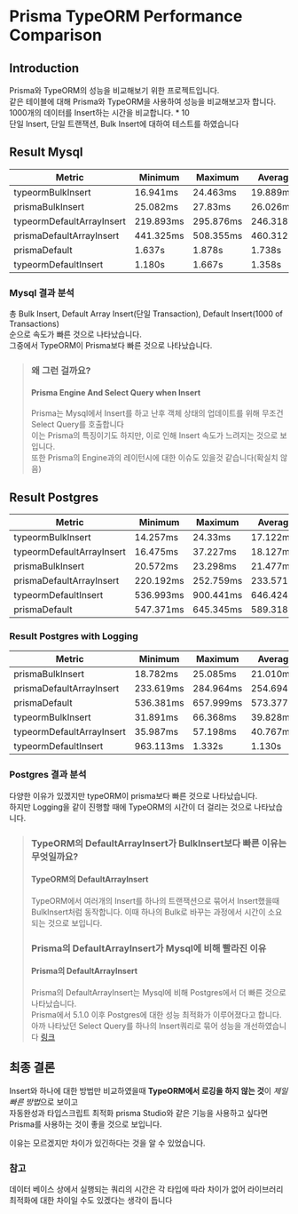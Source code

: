 # Prisma TypeORM Performance Comparison

## Introduction
Prisma와 TypeORM의 성능을 비교해보기 위한 프로젝트입니다.   
같은 테이블에 대해 Prisma와 TypeORM을 사용하여 성능을 비교해보고자 합니다.   
1000개의 데이터를 Insert하는 시간을 비교합니다. * 10   
단일 Insert, 단일 트랜잭션, Bulk Insert에 대하여 테스트를 하였습니다   

## Result Mysql
| Metric                     | Minimum   | Maximum   | Average   |
|----------------------------|-----------|-----------|-----------|
| typeormBulkInsert          | 16.941ms  | 24.463ms  | 19.889ms  |
| prismaBulkInsert           | 25.082ms  | 27.83ms   | 26.026ms  |
| typeormDefaultArrayInsert  | 219.893ms | 295.876ms | 246.318ms |
| prismaDefaultArrayInsert   | 441.325ms | 508.355ms | 460.312ms |
| prismaDefault              | 1.637s    | 1.878s    | 1.738s    |
| typeormDefaultInsert       | 1.180s    | 1.667s    | 1.358s    |

### Mysql 결과 분석

총 Bulk Insert, Default Array Insert(단일 Transaction), Default Insert(1000 of Transactions)   
순으로 속도가 빠른 것으로 나타났습니다.    
그중에서 TypeORM이 Prisma보다 빠른 것으로 나타났습니다.     
> ### 왜 그런 걸까요?
> #### Prisma Engine And Select Query when Insert
> Prisma는 Mysql에서 Insert를 하고 난후 객체 상태의 업데이트를 위해 무조건 Select Query를 호출합니다   
> 이는 Prisma의 특징이기도 하지만, 이로 인해 Insert 속도가 느려지는 것으로 보입니다.   
> 또한 Prisma의 Engine과의 레이턴시에 대한 이슈도 있을것 같습니다(확실치 않음)   

## Result Postgres
| Metric                     | Minimum   | Maximum   | Average   |
|----------------------------|-----------|-----------|-----------|
| typeormBulkInsert          | 14.257ms  | 24.33ms   | 17.122ms  |
| typeormDefaultArrayInsert  | 16.475ms  | 37.227ms  | 18.127ms  |
| prismaBulkInsert           | 20.572ms  | 23.298ms  | 21.477ms  |
| prismaDefaultArrayInsert   | 220.192ms | 252.759ms | 233.571ms |
| typeormDefaultInsert       | 536.993ms | 900.441ms | 646.424ms |
| prismaDefault              | 547.371ms | 645.345ms | 589.318ms |

### Result Postgres with Logging
| Metric                     | Minimum   | Maximum   | Average   |
|----------------------------|-----------|-----------|-----------|
| prismaBulkInsert           | 18.782ms  | 25.085ms  | 21.010ms  |
| prismaDefaultArrayInsert   | 233.619ms | 284.964ms | 254.694ms |
| prismaDefault              | 536.381ms | 657.999ms | 573.377ms |
| typeormBulkInsert          | 31.891ms  | 66.368ms  | 39.828ms  |
| typeormDefaultArrayInsert  | 35.987ms  | 57.198ms  | 40.767ms  |
| typeormDefaultInsert       | 963.113ms | 1.332s    | 1.130s    |

### Postgres 결과 분석 
다양한 이유가 있겠지만 typeORM이 prisma보다 빠른 것으로 나타났습니다.   
하지만 Logging을 같이 진행할 때에 TypeORM의 시간이 더 걸리는 것으로 나타났습니다.   

> ### TypeORM의 DefaultArrayInsert가 BulkInsert보다 빠른 이유는 무엇일까요?
> #### TypeORM의 DefaultArrayInsert
> TypeORM에서 여러개의 Insert를 하나의 트랜잭션으로 묶어서 Insert했을때    
> BulkInsert처럼 동작합니다. 이때 하나의 Bulk로 바꾸는 과정에서 시간이 소요되는 것으로 보입니다.   
> ### Prisma의 DefaultArrayInsert가 Mysql에 비해 빨라진 이유   
> #### Prisma의 DefaultArrayInsert   
> Prisma의 DefaultArrayInsert는 Mysql에 비해 Postgres에서 더 빠른 것으로 나타났습니다.   
> Prisma에서 5.1.0 이후 Postgres에 대한 성능 최적화가 이루어졌다고 합니다.    
> 아까 나타났던 Select Query를 하나의 Insert쿼리로 묶어 성능을 개선하였습니다 [링크](https://github.com/prisma/prisma/releases/tag/5.1.0)   

## 최종 결론
Insert와 하나에 대한 방법만 비교하였을때 **TypeORM에서 로깅을 하지 않는 것**이 *제일 빠른 방법*으로 보이고   
자동완성과 타입스크립트 최적화 prisma Studio와 같은 기능을 사용하고 싶다면 Prisma를 사용하는 것이 좋을 것으로 보입니다.   

이유는 모르겠지만 차이가 있긴하다는 것을 알 수 있었습니다.   

### 참고
데이터 베이스 상에서 실행되는 쿼리의 시간은 각 타입에 따라 차이가 없어 라이브러리 최적화에 대한 차이일 수도 있겠다는 생각이 듭니다   






